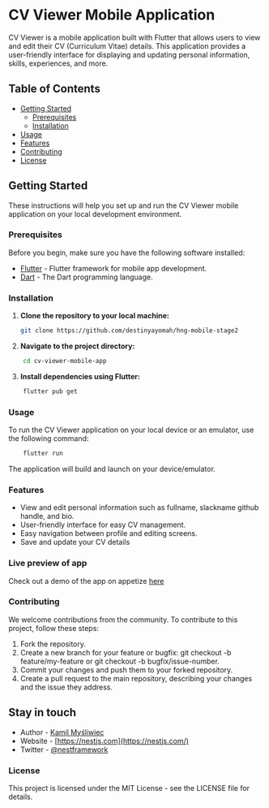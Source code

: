 # CV Viewer Mobile Application

CV Viewer is a mobile application built with Flutter that allows users to view and edit their CV (Curriculum Vitae) details. This application provides a user-friendly interface for displaying and updating personal information, skills, experiences, and more.

## Table of Contents

- [Getting Started](#getting-started)
  - [Prerequisites](#prerequisites)
  - [Installation](#installation)
- [Usage](#usage)
- [Features](#features)
- [Contributing](#contributing)
- [License](#license)

## Getting Started

These instructions will help you set up and run the CV Viewer mobile application on your local development environment.

### Prerequisites

Before you begin, make sure you have the following software installed:

- [Flutter](https://flutter.dev/docs/get-started/install) - Flutter framework for mobile app development.
- [Dart](https://dart.dev/get-dart) - The Dart programming language.

### Installation

1. **Clone the repository to your local machine:**

   ```bash
   git clone https://github.com/destinyayomah/hng-mobile-stage2
   ```

2. **Navigate to the project directory:**

```bash
    cd cv-viewer-mobile-app
```

3. **Install dependencies using Flutter:**

```bash
    flutter pub get
```

### Usage

To run the CV Viewer application on your local device or an emulator, use the following command:

```bash
    flutter run
```

The application will build and launch on your device/emulator.

### Features

- View and edit personal information such as fullname, slackname github handle, and bio.
- User-friendly interface for easy CV management.
- Easy navigation between profile and editing screens.
- Save and update your CV details

### Live preview of app
Check out a demo of the app on appetize <a href="https://appetize.io/app/6b7aeo4wvw57x6bz4pwkg3jneu?device=pixel7pro&osVersion=13.0&scale=50">here</a>

### Contributing

We welcome contributions from the community. To contribute to this project, follow these steps:

1. Fork the repository.
2. Create a new branch for your feature or bugfix: git checkout -b feature/my-feature or git checkout -b bugfix/issue-number.
3. Commit your changes and push them to your forked repository.
4. Create a pull request to the main repository, describing your changes and the issue they address.

## Stay in touch

- Author - [Kamil Myśliwiec](https://kamilmysliwiec.com)
- Website - [https://nestjs.com](https://nestjs.com/)
- Twitter - [@nestframework](https://twitter.com/nestframework)

### License

This project is licensed under the MIT License - see the LICENSE file for details.


